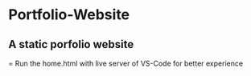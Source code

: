 # Portfolio-Website
## A static porfolio website
= Run the home.html with live server of VS-Code for better experience
